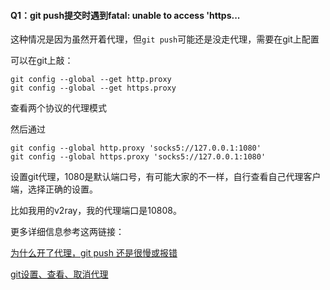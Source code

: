 #### Q1：git push提交时遇到fatal: unable to access 'https...

这种情况是因为虽然开着代理，但`git push`可能还是没走代理，需要在git上配置

可以在git上敲：

```
git config --global --get http.proxy
git config --global --get https.proxy
```

查看两个协议的代理模式



然后通过

```
git config --global http.proxy 'socks5://127.0.0.1:1080' 
git config --global https.proxy 'socks5://127.0.0.1:1080'
```

设置git代理，1080是默认端口号，有可能大家的不一样，自行查看自己代理客户端，选择正确的设置。



比如我用的v2ray，我的代理端口是10808。

更多详细信息参考这两链接：

[为什么开了代理，git push 还是很慢或报错](https://blog.csdn.net/qq_42951560/article/details/124332605)

[git设置、查看、取消代理](https://www.cnblogs.com/yongy1030/p/11699086.html)